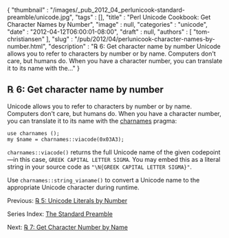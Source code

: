 {
   "thumbnail" : "/images/_pub_2012_04_perlunicook-standard-preamble/unicode.jpg",
   "tags" : [],
   "title" : "Perl Unicode Cookbook: Get Character Names by Number",
   "image" : null,
   "categories" : "unicode",
   "date" : "2012-04-12T06:00:01-08:00",
   "draft" : null,
   "authors" : [
      "tom-christiansen"
   ],
   "slug" : "/pub/2012/04/perlunicook-character-names-by-number.html",
   "description" : "℞ 6: Get character name by number Unicode allows you to refer to characters by number or by name. Computers don't care, but humans do. When you have a character number, you can translate it to its name with the..."
}



℞ 6: Get character name by number
---------------------------------

Unicode allows you to refer to characters by number or by name. Computers don't care, but humans do. When you have a character number, you can translate it to its name with the [charnames](http://perldoc.perl.org/charnames.html) pragma:

    use charnames ();
    my $name = charnames::viacode(0x03A3);

`charnames::viacode()` returns the full Unicode name of the given codepoint—in this case, `GREEK CAPITAL LETTER SIGMA`. You may embed this as a literal string in your source code as `"\N{GREEK CAPITAL LETTER SIGMA}"`.

Use `charnames::string_vianame()` to convert a Unicode name to the appropriate Unicode character during runtime.

Previous: [℞ 5: Unicode Literals by Number](/pub/2012/04/perlunicook-unicode-literals-by-number.html)

Series Index: [The Standard Preamble](/pub/2012/04/perlunicook-standard-preamble.html)

Next: [℞ 7: Get Character Number by Name](/pub/2012/04/perlunicook-character-numbers-by-name.html)
